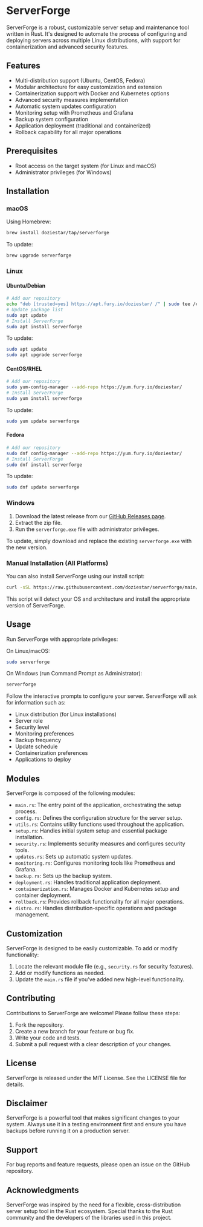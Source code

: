 # ServerForge

ServerForge is a robust, customizable server setup and maintenance tool written in Rust. It's designed to automate the process of configuring and deploying servers across multiple Linux distributions, with support for containerization and advanced security features.

## Features

- Multi-distribution support (Ubuntu, CentOS, Fedora)
- Modular architecture for easy customization and extension
- Containerization support with Docker and Kubernetes options
- Advanced security measures implementation
- Automatic system updates configuration
- Monitoring setup with Prometheus and Grafana
- Backup system configuration
- Application deployment (traditional and containerized)
- Rollback capability for all major operations

## Prerequisites

- Root access on the target system (for Linux and macOS)
- Administrator privileges (for Windows)

## Installation

### macOS

Using Homebrew:

```bash
brew install doziestar/tap/serverforge
```

To update:

```bash
brew upgrade serverforge
```

### Linux

#### Ubuntu/Debian

```bash
# Add our repository
echo "deb [trusted=yes] https://apt.fury.io/doziestar/ /" | sudo tee /etc/apt/sources.list.d/doziestar.list
# Update package list
sudo apt update
# Install ServerForge
sudo apt install serverforge
```

To update:

```bash
sudo apt update
sudo apt upgrade serverforge
```

#### CentOS/RHEL

```bash
# Add our repository
sudo yum-config-manager --add-repo https://yum.fury.io/doziestar/
# Install ServerForge
sudo yum install serverforge
```

To update:

```bash
sudo yum update serverforge
```

#### Fedora

```bash
# Add our repository
sudo dnf config-manager --add-repo https://yum.fury.io/doziestar/
# Install ServerForge
sudo dnf install serverforge
```

To update:

```bash
sudo dnf update serverforge
```

### Windows

1. Download the latest release from our [GitHub Releases page](https://github.com/doziestar/serverforge/releases).
2. Extract the zip file.
3. Run the `serverforge.exe` file with administrator privileges.

To update, simply download and replace the existing `serverforge.exe` with the new version.

### Manual Installation (All Platforms)

You can also install ServerForge using our install script:

```bash
curl -sSL https://raw.githubusercontent.com/doziestar/serverforge/main/install.sh | bash
```

This script will detect your OS and architecture and install the appropriate version of ServerForge.

## Usage

Run ServerForge with appropriate privileges:

On Linux/macOS:
```bash
sudo serverforge
```

On Windows (run Command Prompt as Administrator):
```cmd
serverforge
```

Follow the interactive prompts to configure your server. ServerForge will ask for information such as:

- Linux distribution (for Linux installations)
- Server role
- Security level
- Monitoring preferences
- Backup frequency
- Update schedule
- Containerization preferences
- Applications to deploy

## Modules

ServerForge is composed of the following modules:

- `main.rs`: The entry point of the application, orchestrating the setup process.
- `config.rs`: Defines the configuration structure for the server setup.
- `utils.rs`: Contains utility functions used throughout the application.
- `setup.rs`: Handles initial system setup and essential package installation.
- `security.rs`: Implements security measures and configures security tools.
- `updates.rs`: Sets up automatic system updates.
- `monitoring.rs`: Configures monitoring tools like Prometheus and Grafana.
- `backup.rs`: Sets up the backup system.
- `deployment.rs`: Handles traditional application deployment.
- `containerization.rs`: Manages Docker and Kubernetes setup and container deployment.
- `rollback.rs`: Provides rollback functionality for all major operations.
- `distro.rs`: Handles distribution-specific operations and package management.

## Customization

ServerForge is designed to be easily customizable. To add or modify functionality:

1. Locate the relevant module file (e.g., `security.rs` for security features).
2. Add or modify functions as needed.
3. Update the `main.rs` file if you've added new high-level functionality.

## Contributing

Contributions to ServerForge are welcome! Please follow these steps:

1. Fork the repository.
2. Create a new branch for your feature or bug fix.
3. Write your code and tests.
4. Submit a pull request with a clear description of your changes.

## License

ServerForge is released under the MIT License. See the LICENSE file for details.

## Disclaimer

ServerForge is a powerful tool that makes significant changes to your system. Always use it in a testing environment first and ensure you have backups before running it on a production server.

## Support

For bug reports and feature requests, please open an issue on the GitHub repository.

## Acknowledgments

ServerForge was inspired by the need for a flexible, cross-distribution server setup tool in the Rust ecosystem. Special thanks to the Rust community and the developers of the libraries used in this project.